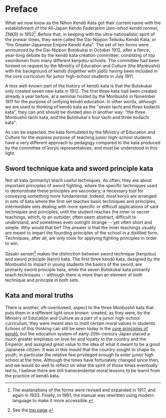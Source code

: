 # Preface
What we now know as the Nihon Kendō Kata got their current name with the establishment of the All-Japan Kendo Federation (*zen-nihon kendō renmei*, ZNKR) in 1952[^1]. Before that, in keeping with the ultra-nationalistic spirit of the prewar times, they were called the Dai-Nippon Teikoku Kendō Kata, or "the Greater-Japanese Empire Kendō Kata". The set of ten forms were announced by the Dai-Nippon Butokukai in October 1912, after a fierce, year-long debate by the kendō kata creation committee, consisting of top swordsmen from many different kenjutsu schools. The committee had been formed on request by the Ministry of Education and Culture (the *Monbushō*) with the background of kendō (together with jūdō) having been included in the core curriculum for junior high-school students in July 1911.

A less well-known part of the history of kendō kata is that the Butokukai only created seven new kata in 1912. The first three kata had been created already a year before, at a seminar hosted by the Monbushō in November 1911 for the purpose of unifying kendō education. In other words, although we are used to thinking of kendō kata as the "seven tachi and three kodachi kata", they can and should be divided also in another way: "the three Monbushō tachi kata, and the Butokukai's four tachi and three kodachi kata".

As can be expected, the kata formulated by the Ministry of Education and Culture for the express purpose of teaching junior high-school students have a very different approach to pedagogy compared to the kata produced by the committee of koryū representatives, and must be understood in this light.

## Sword technique kata and sword principle kata

Not all kata (primarily) teach useful techniques. As often, they are about important principles of sword fighting, where the specific techniques used to demonstrate these principles are secondary; a necessary tool for conveying something more fundamental. Indeed, most koryū are arranged in sets of kata where the first set teaches basic techniques and principles, intermediate sets dealing with more specific or difficult applications of said techniques and principles, until the student reaches the inner or secret teachings, which, to an outsider, often seem abstract, difficult to understand, and sometimes even outright strange -- yet often short and simple. Why would that be? The answer is that the inner teachings usually are meant to impart the founding principles of the school in a distilled form. Techniques, after all, are only tools for applying fighting principles in order to win.

Sasaki-sensei[^2] makes the distinction between sword technique (kenjutsu) and sword principle (kenri) kata. The first three kendō kata, designed by the Monbushō to impart in young students the basics of the sword, are primarily sword principle kata, while the seven Butokukai kata primarily teach techniques -- although there is more than an element of both technique and principle in both sets.

## Kata and moral truths
There is another, oft-overlooked, aspect to the three Monbushō kata that puts them in a different light once known: created, as they were, by the Ministry of Education and Culture as a part of a junior high-school curriculum, they were meant also to instil certain moral values in students. Echoes of this thinking can still be seen today in the [core principles of kendō](https://www.kendo.or.jp/en/knowledge/kendo-concept/), but the education system of early-20th-century Japan placed a much greater emphasis on love for and loyalty to the country and the Emperor, and assigned great value to the idea of what it meant to be a good Japanese citizen. It was in this mould that the country sought to shape its youth, in particular the relative few privileged enough to enter junior high school at the time. Although the times have fortunately changed since then, and we would do well to reflect on what the spirit of those times eventually led to, I believe there are still transcendental moral lessons to be learnt from the practice of kendō kata.


[^1]: The explanations of the forms were revised and expanded in 1917, and again in 1933. Finally, in 1981, the manual was rewritten using modern language to make it more accessible.

[^2]: See the [top page](README.md).
